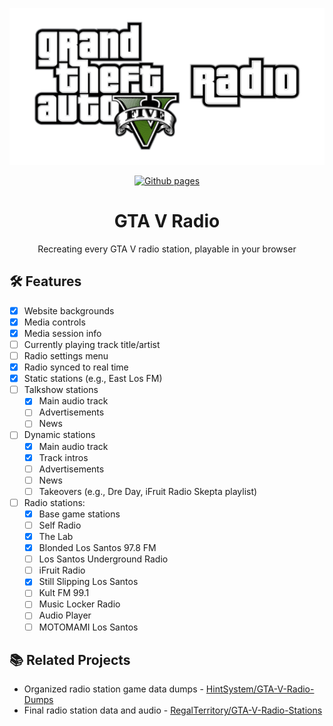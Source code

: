 <div align="center">

[<img src="banner.png" alt="Gta V Radio" width="512">][site_url]

[![Github pages][github_pages_badge]][site_url]

# GTA V Radio
Recreating every GTA V radio station, playable in your browser

</div>

## 🛠️ Features

* [x] Website backgrounds
* [x] Media controls
* [x] Media session info
* [ ] Currently playing track title/artist
* [ ] Radio settings menu 
* [x] Radio synced to real time
* [x] Static stations (e.g., East Los FM)
* [ ] Talkshow stations
  * [x] Main audio track
  * [ ] Advertisements
  * [ ] News
* [ ] Dynamic stations
  * [x] Main audio track
  * [x] Track intros 
  * [ ] Advertisements
  * [ ] News
  * [ ] Takeovers (e.g., Dre Day, iFruit Radio Skepta playlist)
* [ ] Radio stations:
  * [x] Base game stations
  * [ ] Self Radio
  * [x] The Lab
  * [x] Blonded Los Santos 97.8 FM
  * [ ] Los Santos Underground Radio
  * [ ] iFruit Radio
  * [x] Still Slipping Los Santos
  * [ ] Kult FM 99.1
  * [ ] Music Locker Radio
  * [ ] Audio Player
  * [ ] MOTOMAMI Los Santos

## 📚 Related Projects
- Organized radio station game data dumps - [HintSystem/GTA-V-Radio-Dumps](https://github.com/HintSystem/GTA-V-Radio-Dumps)
- Final radio station data and audio - [RegalTerritory/GTA-V-Radio-Stations](https://github.com/RegalTerritory/GTA-V-Radio-Stations)

<!-- Readme links -->

[site_url]: https://hintsystem.github.io/GTA-V-Radio
[github_pages_badge]: https://img.shields.io/badge/GitHub%20Pages-222222?style=for-the-badge&logo=github&logoColor=white